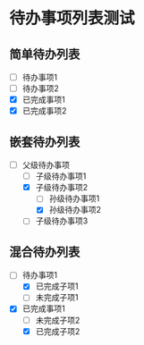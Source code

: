 # 待办事项列表测试

## 简单待办列表

- [ ] 待办事项1
- [ ] 待办事项2
- [x] 已完成事项1
- [x] 已完成事项2

## 嵌套待办列表

- [ ] 父级待办事项
  - [ ] 子级待办事项1
  - [x] 子级待办事项2
    - [ ] 孙级待办事项1
    - [x] 孙级待办事项2
  - [ ] 子级待办事项3

## 混合待办列表

- [ ] 待办事项1
  - [x] 已完成子项1
  - [ ] 未完成子项1
- [x] 已完成事项1
  - [ ] 未完成子项2
  - [x] 已完成子项2